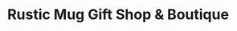 ---
title: "Rustic Mug Gift Shop & Boutique"
url: /fort-benton/rustic-mug-gift-shop-and-boutique/
shop: clothes
---